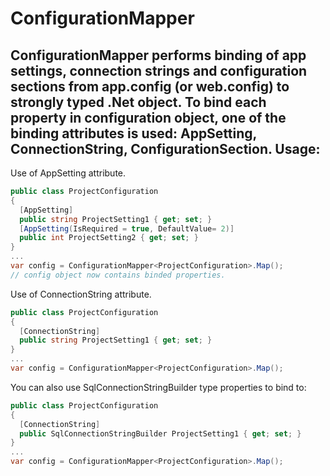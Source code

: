 ConfigurationMapper
===================

ConfigurationMapper performs binding of app settings, connection strings and configuration sections from app.config (or web.config) to strongly typed .Net object. To bind each property in configuration object, one of the binding attributes is used: AppSetting, ConnectionString, ConfigurationSection.
Usage:
------
Use of AppSetting attribute.
```csharp
public class ProjectConfiguration
{
  [AppSetting]
  public string ProjectSetting1 { get; set; }
  [AppSetting(IsRequired = true, DefaultValue= 2)]
  public int ProjectSetting2 { get; set; }
}
...
var config = ConfigurationMapper<ProjectConfiguration>.Map();
// config object now contains binded properties.
```
Use of ConnectionString attribute.
```csharp
public class ProjectConfiguration
{
  [ConnectionString]
  public string ProjectSetting1 { get; set; }
}
...
var config = ConfigurationMapper<ProjectConfiguration>.Map();
```
You can also use SqlConnectionStringBuilder type properties to bind to:
```csharp
public class ProjectConfiguration
{
  [ConnectionString]
  public SqlConnectionStringBuilder ProjectSetting1 { get; set; }
}
...
var config = ConfigurationMapper<ProjectConfiguration>.Map();
```
